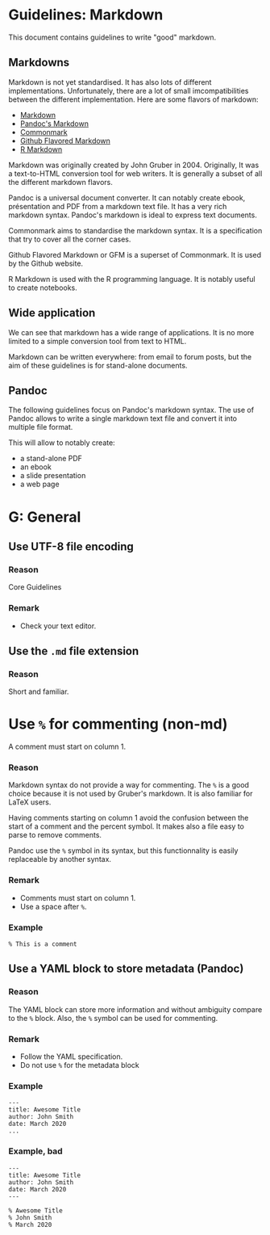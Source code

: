 # Guidelines: Markdown

This document contains guidelines to write "good" markdown.

## Markdowns

Markdown is not yet standardised.
It has also lots of different implementations.
Unfortunately, there are a lot of small imcompatibilities between the different implementation.
Here are some flavors of markdown:

* [Markdown](https://daringfireball.net/projects/markdown/)
* [Pandoc's Markdown](https://pandoc.org)
* [Commonmark](https://commonmark.org)
* [Github Flavored Markdown](https://github.github.com/gfm/)
* [R Markdown](https://rmarkdown.rstudio.com)

Markdown was originally created by John Gruber in 2004.
Originally, It was a text-to-HTML conversion tool for web writers.
It is generally a subset of all the different markdown flavors.

Pandoc is a universal document converter.
It can notably create ebook, présentation and PDF from a markdown text file.
It has a very rich markdown syntax.
Pandoc's markdown is ideal to express text documents.

Commonmark aims to standardise the markdown syntax.
It is a specification that try to cover all the corner cases.

Github Flavored Markdown or GFM is a superset of Commonmark.
It is used by the Github website.

R Markdown is used with the R programming language.
It is notably useful to create notebooks.

## Wide application

We can see that markdown has a wide range of applications.
It is no more limited to a simple conversion tool from text to HTML.

Markdown can be written everywhere: from email to forum posts, but the aim of these guidelines is for stand-alone documents.

## Pandoc

The following guidelines focus on Pandoc's markdown syntax.
The use of Pandoc allows to write a single markdown text file and convert it into multiple file format.

This will allow to notably create:

* a stand-alone PDF
* an ebook
* a slide presentation
* a web page

# G: General

## Use UTF-8 file encoding

### Reason

Core Guidelines

### Remark

* Check your text editor.

## Use the `.md` file extension

### Reason

Short and familiar.

# Use `%` for commenting (non-md)

A comment must start on column 1.

### Reason

Markdown syntax do not provide a way for commenting.
The `%` is a good choice because it is not used by Gruber's markdown.
It is also familiar for LaTeX users.

Having comments starting on column 1 avoid the confusion between the start of a comment and the percent symbol.
It makes also a file easy to parse to remove comments.

Pandoc use the `%` symbol in its syntax, but this functionnality is easily replaceable by another syntax.

### Remark

* Comments must start on column 1.
* Use a space after `%`.

### Example

```
% This is a comment
```

## Use a YAML block to store metadata (Pandoc)

### Reason

The YAML block can store more information and without ambiguity compare to the `%` block.
Also, the `%` symbol can be used for commenting.

### Remark

* Follow the YAML specification.
* Do not use `%` for the metadata block

### Example

```
---
title: Awesome Title
author: John Smith
date: March 2020
...
```

### Example, bad

```
---
title: Awesome Title
author: John Smith
date: March 2020
---
```

```
% Awesome Title
% John Smith
% March 2020
```
